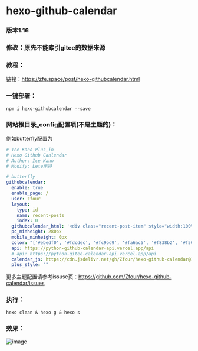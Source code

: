 # hexo-github-calendar


### 版本1.16
### 修改：原先不能索引gitee的数据来源
### 教程：
链接：https://zfe.space/post/hexo-githubcalendar.html

### 一键部署：

```
npm i hexo-githubcalendar --save
```

### 网站根目录_config配置项(不是主题的)：
例如butterfly配置为
```yml
# Ice Kano Plus_in
# Hexo Github Canlendar
# Author: Ice Kano
# Modify: Lete乐特

# butterfly
githubcalendar:
  enable: true
  enable_page: /
  user: zfour
  layout:
    type: id
    name: recent-posts
    index: 0
  githubcalendar_html: '<div class="recent-post-item" style="width:100%;height:auto;padding:10px;"><div id="github_loading" style="width:10%;height:100%;margin:0 auto;display: block"><svg xmlns="http://www.w3.org/2000/svg" xmlns:xlink="http://www.w3.org/1999/xlink"  viewBox="0 0 50 50" style="enable-background:new 0 0 50 50" xml:space="preserve"><path fill="#d0d0d0" d="M25.251,6.461c-10.318,0-18.683,8.365-18.683,18.683h4.068c0-8.071,6.543-14.615,14.615-14.615V6.461z" transform="rotate(275.098 25 25)"><animateTransform attributeType="xml" attributeName="transform" type="rotate" from="0 25 25" to="360 25 25" dur="0.6s" repeatCount="indefinite"></animateTransform></path></svg></div><div id="github_container"></div></div>'
  pc_minheight: 280px
  mobile_minheight: 0px
  color: "['#ebedf0', '#fdcdec', '#fc9bd9', '#fa6ac5', '#f838b2', '#f5089f', '#c4067e', '#92055e', '#540336', '#48022f', '#30021f']"
  api: https://python-github-calendar-api.vercel.app/api
  # api: https://python-gitee-calendar-api.vercel.app/api
  calendar_js: https://cdn.jsdelivr.net/gh/Zfour/hexo-github-calendar@1.21/hexo_githubcalendar.js
  plus_style: ""
```
更多主题配置请参考issuse页：https://github.com/Zfour/hexo-github-calendar/issues


### 执行：

```
hexo clean & hexo g & hexo s
```

### 效果：

![image](https://user-images.githubusercontent.com/19563906/110137138-76ee4980-7e0b-11eb-881c-72b86271cd4f.png)






